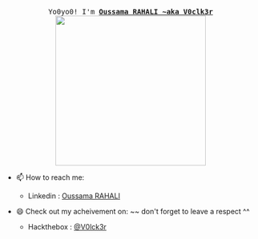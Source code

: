 <p align="center">
  <br>
  <samp>
    Yo0yo0! I'm <b><a rel="nofollow noopener noreferrer" target="_blank" href="https://www.linkedin.com/in/oussama-rahali-7a4118193/">Oussama RAHALI ~aka V0clk3r</a></b><br>

</samp>

  <img src="https://i.imgur.com/xHYaH9o.gif" width="300"/>

</p>


- 📫 How to reach me: 
    - Linkedin : [Oussama RAHALI](https://www.linkedin.com/in/oussama-rahali-7a4118193/)
    
- :smile: Check out my acheivement on: ~~ don't forget to leave a respect ^^ 
    - Hackthebox : [@V0lck3r](https://www.hackthebox.eu/profile/215119)
 

